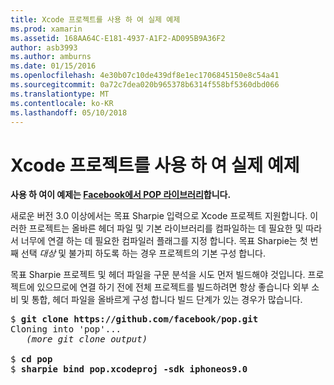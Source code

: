 ```yaml
---
title: Xcode 프로젝트를 사용 하 여 실제 예제
ms.prod: xamarin
ms.assetid: 168AA64C-E181-4937-A1F2-AD095B9A36F2
author: asb3993
ms.author: amburns
ms.date: 01/15/2016
ms.openlocfilehash: 4e30b07c10de439df8e1ec1706845150e8c54a41
ms.sourcegitcommit: 0a72c7dea020b965378b6314f558bf5360dbd066
ms.translationtype: MT
ms.contentlocale: ko-KR
ms.lasthandoff: 05/10/2018
---
```

# <a name="real-world-example-using-an-xcode-project"></a>Xcode 프로젝트를 사용 하 여 실제 예제


**사용 하 여이 예제는 [Facebook에서 POP 라이브러리](https://github.com/facebook/pop)합니다.**

새로운 버전 3.0 이상에서는 목표 Sharpie 입력으로 Xcode 프로젝트 지원합니다. 이러한 프로젝트는 올바른 헤더 파일 및 기본 라이브러리를 컴파일하는 데 필요한 및 따라서 너무에 연결 하는 데 필요한 컴파일러 플래그를 지정 합니다. 목표 Sharpie는 첫 번째 선택 _대상_ 및 불가피 하도록 하는 경우 프로젝트의 기본 구성 합니다.

목표 Sharpie 프로젝트 및 헤더 파일을 구문 분석을 시도 먼저 빌드해야 것입니다. 프로젝트에 있으므로에 연결 하기 전에 전체 프로젝트를 빌드하려면 항상 좋습니다 외부 소비 및 통합, 헤더 파일을 올바르게 구성 합니다 빌드 단계가 있는 경우가 많습니다.

<pre>$ <b>git clone https://github.com/facebook/pop.git</b>
Cloning into 'pop'...
   <em>(more git clone output)</em>

$ <b>cd pop</b>
$ <b>sharpie bind pop.xcodeproj -sdk iphoneos9.0</b></pre>

